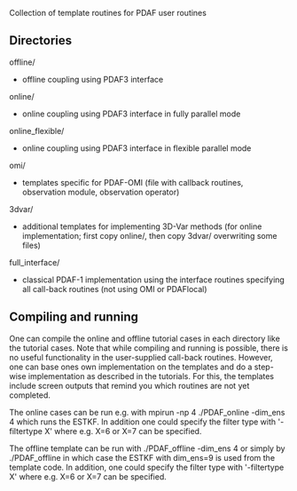 Collection of template routines for PDAF user routines

## Directories

offline/ 
- offline coupling using PDAF3 interface

online/
- online coupling using PDAF3 interface in fully parallel mode

online_flexible/
- online coupling using PDAF3 interface in flexible parallel mode

omi/
- templates specific for PDAF-OMI (file with callback routines, observation module, observation operator)

3dvar/
- additional templates for implementing 3D-Var methods (for online implementation; first copy online/, then copy 3dvar/ overwriting some files)

full_interface/
- classical PDAF-1 implementation using the interface routines specifying all call-back routines (not using OMI or PDAFlocal)


## Compiling and running

One can compile the online and offline tutorial cases in each directory like the tutorial cases. Note that while compiling and running is possible, there is no useful functionality in the user-supplied call-back routines. However, one can base ones own implementation on the templates and do a step-wise implementation as described in the tutorials. For this, the templates include screen outputs that remind you which routines are not yet completed.

The online cases can be run e.g. with
    mpirun -np 4 ./PDAF_online -dim_ens 4 
which runs the ESTKF. In addition one could specify the filter type with '-filtertype X' where e.g. X=6 or X=7 can be specified.

The offline template can be run with
    ./PDAF_offline -dim_ens 4 
or simply by
	./PDAF_offline 
in which case the ESTKF with dim_ens=9 is used from the template code. In addition, one could specify the filter type with '-filtertype X' where e.g. X=6 or X=7 can be specified.
